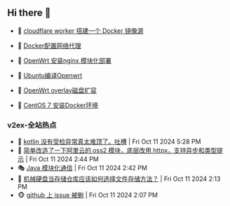 ## Hi there 👋

<!--
**dkyg666/dkyg666** is a ✨ _special_ ✨ repository because its `README.md` (this file) appears on your GitHub profile.

Here are some ideas to get you started:

- 🔭 I’m currently working on ...
- 🌱 I’m currently learning ...
- 👯 I’m looking to collaborate on ...
- 🤔 I’m looking for help with ...
- 💬 Ask me about ...
- 📫 How to reach me: ...
- 😄 Pronouns: ...
- ⚡ Fun fact: ...
-->

<!-- BLOG-POST-LIST:START -->
- 🦩 [cloudflare worker 搭建一个 Docker 镜像源](http://blog.1996099.xyz/archives/cloudflare-worker-da-jian-yi-ge-docker-jing-xiang-zhan) 

- 🚦 [Docker配置网络代理](http://blog.1996099.xyz/archives/dockerpei-zhi-wang-luo-dai-li) 

- 🫶 [OpenWrt 安装nginx 模块化部署](http://blog.1996099.xyz/archives/openwrt-an-zhuang-nginx-mo-kuai-hua-bu-shu) 

- 🦄 [Ubuntu编译Openwrt](http://blog.1996099.xyz/archives/ubuntuzi-bian-yi-openwrt) 

- 🐻 [OpenWrt overlay磁盘扩容](http://blog.1996099.xyz/archives/openwrt-overlay) 

- 🤖 [CentOS 7 安装Docker环境](http://blog.1996099.xyz/archives/centos-docker) 
<!-- BLOG-POST-LIST:END -->

### v2ex-全站热点
<!-- v2ex:START -->
- 🥸 [kotlin 没有受检异常真太难顶了。吐槽](https://www.v2ex.com/t/1079399#reply1) | Fri Oct 11 2024 5:28 PM
- 🤗 [简单改造了一下阿里云的 oss2 模块，底层改用 httpx，支持异步和类型提示](https://www.v2ex.com/t/1079372#reply0) | Fri Oct 11 2024 2:44 PM
- 🎭 [Java 模块化通信](https://www.v2ex.com/t/1079371#reply3) | Fri Oct 11 2024 2:42 PM
- 🥷 [机械硬盘当存储仓库应该如何选择文件存储方法？](https://www.v2ex.com/t/1079366#reply7) | Fri Oct 11 2024 2:13 PM
- 🐵 [github 上 issue 被删](https://www.v2ex.com/t/1079365#reply13) | Fri Oct 11 2024 2:07 PM<!-- v2ex:END -->

